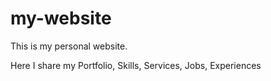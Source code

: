 # my-website
This is my personal website.


Here I share my Portfolio, Skills, Services, Jobs, Experiences
